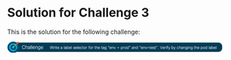 # Solution for Challenge 3

This is the solution for the following challenge:

![Challenge 3](../../img/challenge3.png?raw=true "Challenge 3")

